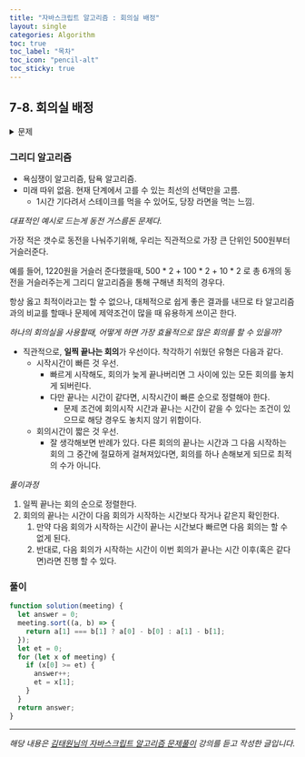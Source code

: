 ```yaml
---
title: "자바스크립트 알고리즘 : 회의실 배정"
layout: single
categories: Algorithm
toc: true
toc_label: "목차"
toc_icon: "pencil-alt"
toc_sticky: true
---
```


## 7-8. 회의실 배정

<details>
<summary>문제</summary>
<div markdown="1">

<br>

한 개의 회의실이 있는데 이를 사용하고자 하는 n개의 회의들에 대하여 회의실 사용표를 만들
려고 한다. 각 회의에 대해 시작시간과 끝나는 시간이 주어져 있고, 각 회의가 겹치지 않게 하
면서 회의실을 사용할 수 있는 최대수의 회의를 찾아라. 단, 회의는 한번 시작하면 중간에 중
단될 수 없으며 한 회의가 끝나는 것과 동시에 다음 회의가 시작될 수 있다.

_입력설명_

- 첫째 줄에 회의의 수 n(1<=n<=100,000)이 주어진다. 둘째 줄부터 n+1 줄까지 각 회의의 정보가 주어지는데 이것은 공백을 사이에 두고 회의의 시작시간과 끝나는 시간이 주어진다.
- 회의의 시작시간과 끝나는 시간의 조건은 (시작시간 <= 끝나는 시간)입니다.

_출력설명_

- 첫째 줄에 최대 사용할 수 있는 회의 수를 출력하여라.

_입력예제_

- 5
- 1 4
- 2 3
- 3 5
- 4 6
- 5 7

_출력예제_

- 3

</div>
</details>

### 그리디 알고리즘

- 욕심쟁이 알고리즘, 탐욕 알고리즘.
- 미래 따위 없음. 현재 단계에서 고를 수 있는 최선의 선택만을 고름.
  - 1시간 기다려서 스테이크를 먹을 수 있어도, 당장 라면을 먹는 느낌.

_대표적인 예시로 드는게 동전 거스름돈 문제다._

가장 적은 갯수로 동전을 나눠주기위해, 우리는 직관적으로 가장 큰 단위인 500원부터 거슬러준다.

예를 들어, 1220원을 거슬러 준다했을때, 500 \* 2 + 100 \* 2 + 10 \* 2 로 총 6개의 동전을 거슬러주는게 그리디 알고리즘을 통해 구해낸 최적의 경우다.

항상 옳고 최적이라고는 할 수 없으나, 대체적으로 쉽게 좋은 결과를 내므로 타 알고리즘과의 비교를 할때나 문제에 제약조건이 많을 때 유용하게 쓰이곤 한다.

_하나의 회의실을 사용할때, 어떻게 하면 가장 효율적으로 많은 회의를 할 수 있을까?_

- 직관적으로, **일찍 끝나는 회의**가 우선이다. 착각하기 쉬웠던 유형은 다음과 같다.
  - 시작시간이 빠른 것 우선.
    - 빠르게 시작해도, 회의가 늦게 끝나버리면 그 사이에 있는 모든 회의를 놓치게 되버린다.
    - 다만 끝나는 시간이 같다면, 시작시간이 빠른 순으로 정렬해야 한다.
      - 문제 조건에 회의시작 시간과 끝나는 시간이 같을 수 있다는 조건이 있으므로 해당 경우도 놓치지 않기 위함이다.
  - 회의시간이 짧은 것 우선.
    - 잘 생각해보면 반례가 있다. 다른 회의의 끝나는 시간과 그 다음 시작하는 회의 그 중간에 절묘하게 걸쳐져있다면, 회의를 하나 손해보게 되므로 최적의 수가 아니다.

_풀이과정_

1. 일찍 끝나는 회의 순으로 정렬한다.
2. 회의의 끝나는 시간이 다음 회의가 시작하는 시간보다 작거나 같은지 확인한다.
   1. 만약 다음 회의가 시작하는 시간이 끝나는 시간보다 빠르면 다음 회의는 할 수 없게 된다.
   2. 반대로, 다음 회의가 시작하는 시간이 이번 회의가 끝나는 시간 이후(혹은 같다면)라면 진행 할 수 있다.

### 풀이

```jsx
function solution(meeting) {
  let answer = 0;
  meeting.sort((a, b) => {
    return a[1] === b[1] ? a[0] - b[0] : a[1] - b[1];
  });
  let et = 0;
  for (let x of meeting) {
    if (x[0] >= et) {
      answer++;
      et = x[1];
    }
  }
  return answer;
}
```

---

_해당 내용은 [김태원님의 자바스크립트 알고리즘 문제풀이](https://www.inflearn.com/course/%EC%9E%90%EB%B0%94%EC%8A%A4%ED%81%AC%EB%A6%BD%ED%8A%B8-%EC%95%8C%EA%B3%A0%EB%A6%AC%EC%A6%98-%EB%AC%B8%EC%A0%9C%ED%92%80%EC%9D%B4/dashboard) 강의를 듣고 작성한 글입니다._
